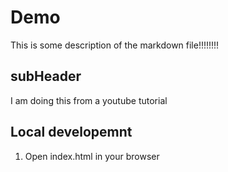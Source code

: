 # Demo

This is some description of the markdown file!!!!!!!!

## subHeader 

I am doing this from a youtube tutorial

## Local developemnt

1. Open index.html in your browser
